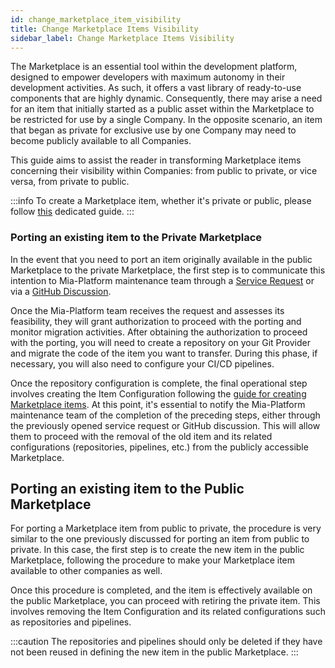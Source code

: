 ```yaml
---
id: change_marketplace_item_visibility
title: Change Marketplace Items Visibility
sidebar_label: Change Marketplace Items Visibility
---
```


The Marketplace is an essential tool within the development platform, designed to empower developers with maximum autonomy in their development activities. As such, it offers a vast library of ready-to-use components that are highly dynamic. Consequently, there may arise a need for an item that initially started as a public asset within the Marketplace to be restricted for use by a single Company. In the opposite scenario, an item that began as private for exclusive use by one Company may need to become publicly available to all Companies.

This guide aims to assist the reader in transforming Marketplace items concerning their visibility within Companies: from public to private, or vice versa, from private to public.

:::info
To create a Marketplace item, whether it's private or public, please follow [this](/marketplace/add_to_marketplace/contributing_overview.md) dedicated guide.
:::

### Porting an existing item to the Private Marketplace

In the event that you need to port an item originally available in the public Marketplace to the private Marketplace, the first step is to communicate this intention to Mia-Platform maintenance team through a [Service Request](https://makeitapp.atlassian.net/servicedesk/customer/portal/21) or via a [GitHub Discussion](https://github.com/mia-platform/community).

Once the Mia-Platform team receives the request and assesses its feasibility, they will grant authorization to proceed with the porting and monitor migration activities. After obtaining the authorization to proceed with the porting, you will need to create a repository on your Git Provider and migrate the code of the item you want to transfer. During this phase, if necessary, you will also need to configure your CI/CD pipelines.

Once the repository configuration is complete, the final operational step involves creating the Item Configuration following the [guide for creating Marketplace items](/marketplace/add_to_marketplace/contributing_overview.md). At this point, it's essential to notify the Mia-Platform maintenance team of the completion of the preceding steps, either through the previously opened service request or GitHub discussion. This will allow them to proceed with the removal of the old item and its related configurations (repositories, pipelines, etc.) from the publicly accessible Marketplace.

## Porting an existing item to the Public Marketplace

For porting a Marketplace item from public to private, the procedure is very similar to the one previously discussed for porting an item from public to private. In this case, the first step is to create the new item in the public Marketplace, following the procedure to make your Marketplace item available to other companies as well.

Once this procedure is completed, and the item is effectively available on the public Marketplace, you can proceed with retiring the private item. This involves removing the Item Configuration and its related configurations such as repositories and pipelines.

:::caution
The repositories and pipelines should only be deleted if they have not been reused in defining the new item in the public Marketplace.
:::

